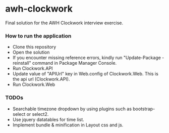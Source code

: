 # awh-clockwork
Final solution for the AWH Clockwork interview exercise.

### How to run the application ###
* Clone this repository
* Open the solution
* If you encounter missing reference errors, kindly run "Update-Package -reinstall" command in Package Manager Console.
* Run Clockwork.API
* Update value of "APIUrl" key in Web.config of Clockwork.Web. This is the api url (Clockwork.API).
* Run Clockwork.Web

### TODOs ###
* Searchable timezone dropdown by using plugins such as bootstrap-select or select2.
* Use jquery datatables for time list.
* Implement bundle & minification in Layout css and js.
